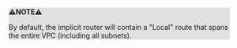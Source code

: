 <div style="margin:2em; background-color: #e0e0e0;">

<strong>⚠️NOTE️️️⚠️</strong>

By default, the implicit router will contain a "Local" route that spans the entire VPC (including all subnets).
</div>

